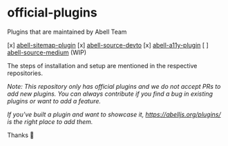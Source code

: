 # official-plugins

Plugins that are maintained by Abell Team

[x] [abell-sitemap-plugin](abell-sitemap-plugin)
[x] [abell-source-devto](abell-source-devto)
[x] [abell-a11y-plugin](abell-a11y-plugin)
[ ] [abell-source-medium](abell-source-medium) (WIP)

The steps of installation and setup are mentioned in the respective repositories.

*Note: This repository only has official plugins and we do not accept PRs to add new plugins. You can always contribute if you find a bug in existing plugins or want to add a feature.*

*If you've built a plugin and want to showcase it, https://abelljs.org/plugins/ is the right place to add them.*

Thanks 🌻